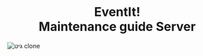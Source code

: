 # <center> EventIt!<br> Maintenance guide Server</center>

![גיט clone](https://user-images.githubusercontent.com/48449311/173595595-89234c20-d665-4a72-96fa-6bb1a9db6fe5.PNG)
